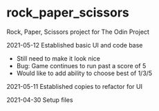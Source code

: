 # rock_paper_scissors
Rock, Paper, Scissors project for The Odin Project

2021-05-12
Established basic UI and code base
 - Still need to make it look nice
 - Bug: Game continues to run past a score of 5
 - Would like to add ability to choose best of 1/3/5

2021-05-11
Established copies to refactor for UI

2021-04-30 
Setup files 